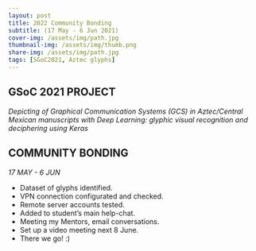 ```yaml
---
layout: post
title: 2022 Community Bonding
subtitle: (17 May - 6 Jun 2021)
cover-img: /assets/img/path.jpg
thumbnail-img: /assets/img/thumb.png
share-img: /assets/img/path.jpg
tags: [SGoC2021, Aztec glyphs]
---
```


## GSoC 2021 PROJECT
*Depicting of Graphical Communication Systems (GCS) in Aztec/Central Mexican manuscripts with Deep Learning: glyphic visual recognition and deciphering using Keras*

## COMMUNITY BONDING
*17 MAY - 6 JUN*

- Dataset of glyphs identified.
- VPN connection configurated and checked.
- Remote server accounts tested.
- Added to student’s main help-chat.
- Meeting my Mentors, email conversations.
- Set up a video meeting next 8 June.
- There we go! :)
